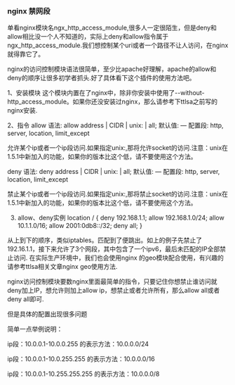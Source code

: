 ### nginx 禁网段
单看nginx模块名ngx_http_access_module,很多人一定很陌生，但是deny和allow相比没一个人不知道的，实际上deny和allow指令属于ngx_http_access_module.我们想控制某个uri或者一个路径不让人访问，在nginx就得靠它了。

nginx的访问控制模块语法很简单，至少比apache好理解，apache的allow和deny的顺序让很多初学者抓头.好了具体看下这个插件的使用方法吧。

1、安装模块
这个模块内置在了nginx中，除非你安装中使用了--without-http_access_module。如果你还没安装过nginx，那么请参考下ttlsa之前写的nginx安装.

2、指令
allow
语法:     allow address | CIDR | unix: | all;
默认值:     —
配置段:     http, server, location, limit_except

允许某个ip或者一个ip段访问.如果指定unix:,那将允许socket的访问.注意：unix在1.5.1中新加入的功能，如果你的版本比这个低，请不要使用这个方法。

deny
语法:     deny address | CIDR | unix: | all;
默认值:     —
配置段:     http, server, location, limit_except

禁止某个ip或者一个ip段访问.如果指定unix:,那将禁止socket的访问.注意：unix在1.5.1中新加入的功能，如果你的版本比这个低，请不要使用这个方法。

3. allow、deny实例
   location / {
   deny  192.168.1.1;
   allow 192.168.1.0/24;
   allow 10.1.1.0/16;
   allow 2001:0db8::/32;
   deny  all;
   }

从上到下的顺序，类似iptables。匹配到了便跳出。如上的例子先禁止了192.16.1.1，接下来允许了3个网段，其中包含了一个ipv6，最后未匹配的IP全部禁止访问.  在实际生产环境中，我们也会使用nginx 的geo模块配合使用，有兴趣的请参考ttlsa相关文章nginx geo使用方法.


nginx访问控制模块要数nginx里面最简单的指令，只要记住你想禁止谁访问就deny加上IP，想允许则加上allow ip，想禁止或者允许所有，那么allow all或者deny all即可.


但是具体的配置出现很多问题

简单一点举例说明：

ip段：10.0.0.1-10.0.0.255            的表示方法：10.0.0.0/24

ip段：10.0.0.1-10.0.255.255        的表示方法：10.0.0.0/16

ip段：10.0.0.1-10.255.255.255      的表示方法：10.0.0.0/8

